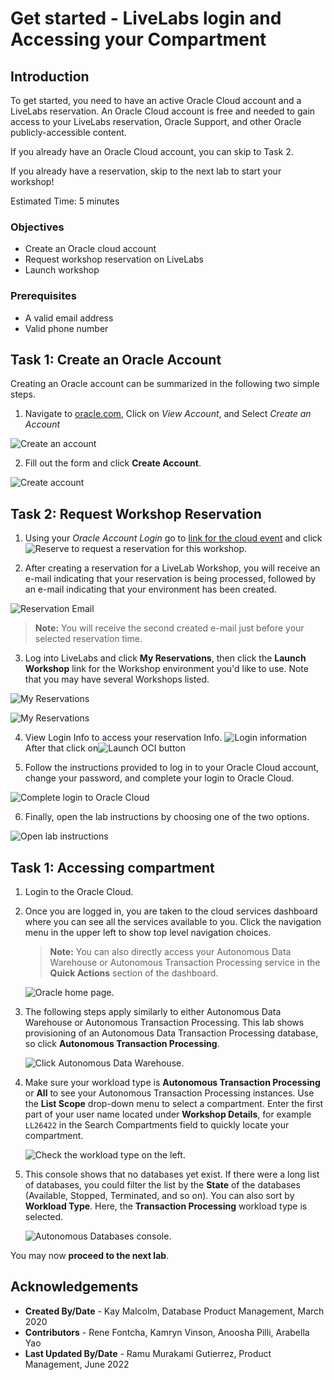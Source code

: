 # Get started - LiveLabs login and Accessing your Compartment

## Introduction

To get started, you need to have an active Oracle Cloud account and a LiveLabs reservation. An Oracle Cloud account is free and needed to gain access to your LiveLabs reservation, Oracle Support, and other Oracle publicly-accessible content.

If you already have an Oracle Cloud account, you can skip to Task 2.

If you already have a reservation, skip to the next lab to start your workshop!

Estimated Time: 5 minutes

### Objectives

- Create an Oracle cloud account
- Request workshop reservation on LiveLabs
- Launch workshop

### Prerequisites

- A valid email address
- Valid phone number

## Task 1: Create an Oracle Account

Creating an Oracle account can be summarized in the following two simple steps.

1. Navigate to [oracle.com](http://www.oracle.com), Click on *View Account*, and Select *Create an Account*

  ![Create an account](images/create-account-oracle-1.png " ")

2. Fill out the form and click **Create Account**.

  ![Create account](images/create-account-oracle-2.png " ")

## Task 2: Request Workshop Reservation

1. Using your *Oracle Account Login* go to [link for the cloud event](http://bit.ly/golivelabs) and click ![Reserve](images/reserve.png) to request a reservation for this workshop.

2. After creating a reservation for a LiveLab Workshop, you will receive an e-mail indicating that your reservation is being processed, followed by an e-mail indicating that your environment has been created.

  ![Reservation Email](images/livelab-env-created-email.png " ")

  >**Note:** You will receive the second created e-mail just before your selected reservation time.

3. Log into LiveLabs and click **My Reservations**, then click the **Launch Workshop** link for the Workshop environment you'd like to use. Note that you may have several Workshops listed.

  ![My Reservations](images/ll-reservations.png " ")

  ![My Reservations](images/ll-reservations2.png " ")

4. View Login Info to access your reservation Info.
  ![Login information](images/login-info.png " ")
  After that click on![Launch OCI button](images/launch-console.png " ")

5. Follow the instructions provided to log in to your Oracle Cloud account, change your password, and complete your login to Oracle Cloud.

  ![Complete login to Oracle Cloud](images/launch-ll-workshop.png " ")

6. Finally, open the lab instructions by choosing one of the two options.

  ![Open lab instructions](images/open-workshop.png " ")

## Task 1: Accessing compartment

1. Login to the Oracle Cloud.

2. Once you are logged in, you are taken to the cloud services dashboard where you can see all the services available to you. Click the navigation menu in the upper left to show top level navigation choices.

    > **Note:** You can also directly access your Autonomous Data Warehouse or Autonomous Transaction Processing service in the __Quick Actions__ section of the dashboard.

    ![Oracle home page.](./images/Picture100-36.png " ")

3. The following steps apply similarly to either Autonomous Data Warehouse or Autonomous Transaction Processing. This lab shows provisioning of an Autonomous Data Transaction Processing database, so click **Autonomous Transaction Processing**.

    ![Click Autonomous Data Warehouse.](./images/database-atp.png " ")

4. Make sure your workload type is __Autonomous Transaction Processing__ or __All__ to see your Autonomous Transaction Processing instances. Use the __List Scope__ drop-down menu to select a compartment. Enter the first part of your user name located under **Workshop Details**, for example `LL26422` in the Search Compartments field to quickly locate your compartment.

    ![Check the workload type on the left.](images/compartment.png " ")

5. This console shows that no databases yet exist. If there were a long list of databases, you could filter the list by the **State** of the databases (Available, Stopped, Terminated, and so on). You can also sort by __Workload Type__. Here, the __Transaction Processing__ workload type is selected.

    ![Autonomous Databases console.](./images/workload-type.png " ")

You may now **proceed to the next lab**.

## Acknowledgements

- **Created By/Date** - Kay Malcolm, Database Product Management, March 2020
- **Contributors** - Rene Fontcha, Kamryn Vinson, Anoosha Pilli, Arabella Yao
- **Last Updated By/Date** - Ramu Murakami Gutierrez, Product Management, June 2022
